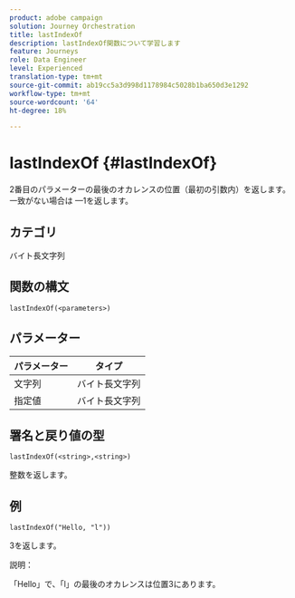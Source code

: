 ```yaml
---
product: adobe campaign
solution: Journey Orchestration
title: lastIndexOf
description: lastIndexOf関数について学習します
feature: Journeys
role: Data Engineer
level: Experienced
translation-type: tm+mt
source-git-commit: ab19cc5a3d998d1178984c5028b1ba650d3e1292
workflow-type: tm+mt
source-wordcount: '64'
ht-degree: 18%

---
```



# lastIndexOf {#lastIndexOf}

2番目のパラメーターの最後のオカレンスの位置（最初の引数内）を返します。 一致がない場合は —1を返します。

## カテゴリ

 バイト長文字列

## 関数の構文

`lastIndexOf(<parameters>)`

## パラメーター

| パラメーター | タイプ |
|-----------|------------------|
| 文字列 |  バイト長文字列 |
| 指定値 |  バイト長文字列 |

## 署名と戻り値の型

`lastIndexOf(<string>,<string>)`

整数を返します。

## 例

`lastIndexOf("Hello, "l"))`

3を返します。

説明：

「Hello」で、「l」の最後のオカレンスは位置3にあります。
